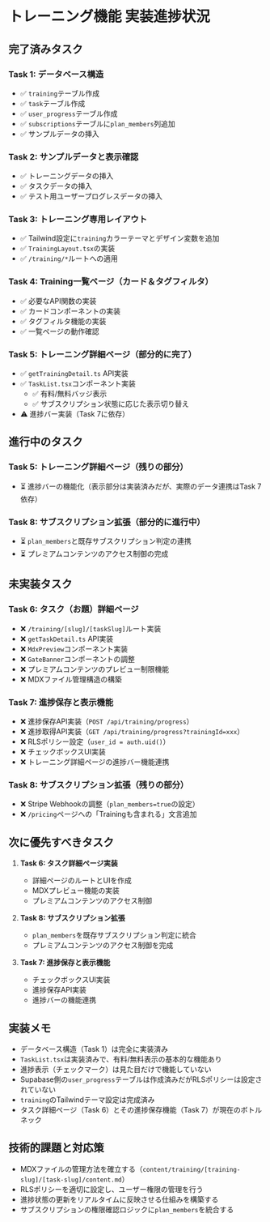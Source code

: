 
# トレーニング機能 実装進捗状況

## 完了済みタスク

### Task 1: データベース構造
- ✅ `training`テーブル作成
- ✅ `task`テーブル作成
- ✅ `user_progress`テーブル作成
- ✅ `subscriptions`テーブルに`plan_members`列追加
- ✅ サンプルデータの挿入

### Task 2: サンプルデータと表示確認
- ✅ トレーニングデータの挿入
- ✅ タスクデータの挿入
- ✅ テスト用ユーザープログレスデータの挿入

### Task 3: トレーニング専用レイアウト
- ✅ Tailwind設定に`training`カラーテーマとデザイン変数を追加
- ✅ `TrainingLayout.tsx`の実装
- ✅ `/training/*`ルートへの適用

### Task 4: Training一覧ページ（カード＆タグフィルタ）
- ✅ 必要なAPI関数の実装
- ✅ カードコンポーネントの実装
- ✅ タグフィルタ機能の実装
- ✅ 一覧ページの動作確認

### Task 5: トレーニング詳細ページ（部分的に完了）
- ✅ `getTrainingDetail.ts` API実装
- ✅ `TaskList.tsx`コンポーネント実装
  - ✅ 有料/無料バッジ表示
  - ✅ サブスクリプション状態に応じた表示切り替え
- ⚠️ 進捗バー実装（Task 7に依存）

## 進行中のタスク

### Task 5: トレーニング詳細ページ（残りの部分）
- ⏳ 進捗バーの機能化（表示部分は実装済みだが、実際のデータ連携はTask 7依存）

### Task 8: サブスクリプション拡張（部分的に進行中）
- ⏳ `plan_members`と既存サブスクリプション判定の連携
- ⏳ プレミアムコンテンツのアクセス制御の完成

## 未実装タスク

### Task 6: タスク（お題）詳細ページ
- ❌ `/training/[slug]/[taskSlug]`ルート実装
- ❌ `getTaskDetail.ts` API実装
- ❌ `MdxPreview`コンポーネント実装
- ❌ `GateBanner`コンポーネントの調整
- ❌ プレミアムコンテンツのプレビュー制限機能
- ❌ MDXファイル管理構造の構築

### Task 7: 進捗保存と表示機能
- ❌ 進捗保存API実装（`POST /api/training/progress`）
- ❌ 進捗取得API実装（`GET /api/training/progress?trainingId=xxx`）
- ❌ RLSポリシー設定（`user_id = auth.uid()`）
- ❌ チェックボックスUI実装
- ❌ トレーニング詳細ページの進捗バー機能連携

### Task 8: サブスクリプション拡張（残りの部分）
- ❌ Stripe Webhookの調整（`plan_members=true`の設定）
- ❌ `/pricing`ページへの「Trainingも含まれる」文言追加

## 次に優先すべきタスク

1. **Task 6: タスク詳細ページ実装**
   - 詳細ページのルートとUIを作成
   - MDXプレビュー機能の実装
   - プレミアムコンテンツのアクセス制御

2. **Task 8: サブスクリプション拡張**
   - `plan_members`を既存サブスクリプション判定に統合
   - プレミアムコンテンツのアクセス制御を完成

3. **Task 7: 進捗保存と表示機能**
   - チェックボックスUI実装
   - 進捗保存API実装
   - 進捗バーの機能連携

## 実装メモ

- データベース構造（Task 1）は完全に実装済み
- `TaskList.tsx`は実装済みで、有料/無料表示の基本的な機能あり
- 進捗表示（チェックマーク）は見た目だけで機能していない
- Supabase側の`user_progress`テーブルは作成済みだがRLSポリシーは設定されていない
- `training`のTailwindテーマ設定は完成済み
- タスク詳細ページ（Task 6）とその進捗保存機能（Task 7）が現在のボトルネック

## 技術的課題と対応策

- MDXファイルの管理方法を確立する（`content/training/[training-slug]/[task-slug]/content.md`）
- RLSポリシーを適切に設定し、ユーザー権限の管理を行う
- 進捗状態の更新をリアルタイムに反映させる仕組みを構築する
- サブスクリプションの権限確認ロジックに`plan_members`を統合する
